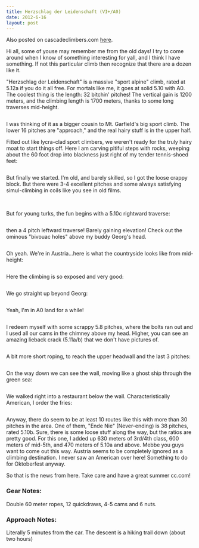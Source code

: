 ```yaml
---
title: Herzschlag der Leidenschaft (VI+/A0)
date: 2012-6-16
layout: post
---
```


Also posted on cascadeclimbers.com [here](http://cascadeclimbers.com/forum/ubbthreads.php?ubb=showflat&Number=1072660).

Hi all, some of youse may remember me from the old days! I try to come around when I know of something interesting for yall, and I think I have something. If not this particular climb then recognize that there are a dozen like it.

"Herzschlag der Leidenschaft" is a massive "sport alpine" climb, rated at 5.12a if you do it all free. 
For mortals like me, it goes at solid 5.10 with A0. The coolest thing is the length: 32 bitchin' pitches! 
The vertical gain is 1200 meters, and the climbing length is 1700 meters, thanks to some long traverses
mid-height.

<img src="http://farm8.static.flickr.com/7098/7393528814_c264553444.jpg" align="center" alt="" />

I was thinking of it as a bigger cousin to Mt. Garfield's big sport climb. The lower 16 pitches 
are "approach," and the real hairy stuff is in the upper half. 

Fitted out like lycra-clad sport climbers, we weren't ready for the truly hairy moat to start things off. 
Here I am carving pitiful steps with rocks, weeping about the 60 foot drop into blackness just right of my
tender tennis-shoed feet:

<img src="http://farm9.static.flickr.com/8141/7389345156_cfd6bd01b0.jpg" align="center" alt="" />

But finally we started. I'm old, and barely skilled, so I got the loose crappy block. 
But there were 3-4 excellent pitches and some always satisfying simul-climbing in coils like you see in
old films.

<img src="http://farm6.static.flickr.com/5340/7389351990_6f500b5677.jpg" align="center" alt="" />

<img src="http://farm9.static.flickr.com/8019/7389355238_7c90d23b89.jpg" align="center" alt="" />

But for young turks, the fun begins with a 5.10c rightward traverse:

<img src="http://farm8.static.flickr.com/7084/7389358028_74dd123611.jpg" align="center" alt="" />

then a 4 pitch leftward traverse! Barely gaining elevation! Check out the ominous "bivouac holes"
above my buddy Georg's head.

<img src="http://farm8.static.flickr.com/7239/7389363846_805cf8f8a0.jpg" align="center" alt="" />

Oh yeah. We're in Austria...here is what the countryside looks like from mid-height:

<img src="http://farm6.static.flickr.com/5343/7389367588_1a3de855aa.jpg" align="center" alt="" />

Here the climbing is so exposed and very good:

<img src="http://farm8.static.flickr.com/7095/7389392354_89bb204e10.jpg" align="center" alt="" />

We go straight up beyond Georg:

<img src="http://farm9.static.flickr.com/8020/7389388968_265436acc4.jpg" align="center" alt="" />

Yeah, I'm in A0 land for a while!

<img src="http://farm6.static.flickr.com/5337/7389395908_ec424fcace.jpg" align="center" alt="" />

I redeem myself with some scrappy 5.8 pitches, where the bolts ran out and I used all our cams
in the chimney above my head. Higher, you can see an amazing lieback crack (5.11a/b) that we don't have 
pictures of.

<img src="http://farm8.static.flickr.com/7225/7389398840_d3e77d6f77.jpg" align="center" alt="" />

A bit more short roping, to reach the upper headwall and the last 3 pitches:

<img src="http://farm8.static.flickr.com/7092/7389413658_d358af427b.jpg" align="center" alt="" />

On the way down we can see the wall, moving like a ghost ship through the green sea:

<img src="http://farm6.static.flickr.com/5159/7389436840_493cbe556b.jpg" align="center" alt="" />

We walked right into a restaurant below the wall. Characteristically American, I order the fries:

<img src="http://farm9.static.flickr.com/8152/7389447276_f03b10d040.jpg" align="center" alt="" />

Anyway, there do seem to be at least 10 routes like this with more than 30 pitches in the area. One of them, 
"Ende Nie" (Never-ending) is 38 pitches, rated 5.10b. Sure, there is some loose stuff along the way, but
the ratios are pretty good. For this one, I added up 630 meters of 3rd/4th class, 600 meters of mid-5th,
and 470 meters of 5.10a and above. Mebbe you guys want to come out this way. Austria seems to be
completely ignored as a climbing destination. I never saw an American over here! Something to do for
Oktoberfest anyway.

So that is the news from here. Take care and have a great summer cc.com!

### Gear Notes:

Double 60 meter ropes, 12 quickdraws, 4-5 cams and 6 nuts.

### Approach Notes:

Literally 5 minutes from the car. The descent is a hiking trail down (about two hours)
